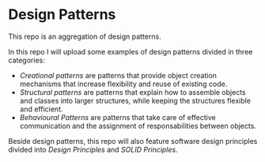 # Design Patterns

This repo is an aggregation of design patterns.

In this repo I will upload some examples of design patterns divided in three categories:

-   _Creational patterns_ are patterns that provide object creation mechanisms that increase flexibility and reuse of existing code.
-   _Structural patterns_ are patterns that explain how to assemble objects and classes into larger structures, while keeping the structures flexible and efficient.
-   _Behavioural Patterns_ are patterns that take care of effective communication and the assignment of responsabilities between objects.

Beside design patterns, this repo will also feature software design principles divided into _Design Principles_ and _SOLID Principles_.
